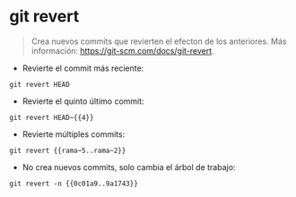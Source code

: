 # git revert

> Crea nuevos commits que revierten el efecton de los anteriores.
> Más información: <https://git-scm.com/docs/git-revert>.

- Revierte el commit más reciente:

`git revert HEAD`

- Revierte el quinto último commit:

`git revert HEAD~{{4}}`

- Revierte múltiples commits:

`git revert {{rama~5..rama~2}}`

- No crea nuevos commits, solo cambia el árbol de trabajo:

`git revert -n {{0c01a9..9a1743}}`
